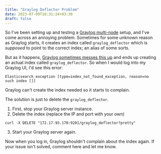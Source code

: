 ```yaml
---
title: "Graylog Deflector Problem"
date: 2023-07-09T16:31:24+03:30
draft: false 
---
```



So I've been setting up and testing a [Graylog multi-node](https://workingtitle.pro/posts/graylog-on-docker-part-1/) setup, and I've come across an annoying problem. Sometimes for some unknown reason as Graylog starts, it creates an index called `graylog_deflector` which is *supposed* to point to the correct index; an alias of some sorts.

But as it happens, [Graylog sometimes messes this up](https://community.graylog.org/t/graylog-deflector-exists-as-an-indexer-and-is-not-an-alias/7413) and ends up creating an actual index called `graylog_deflector`. So when I would log into my Graylog UI, I'd see this error:

```
Elasticsearch exception [type=index_not_found_exception, reason=no such index []]
```

Graylog can't create the index needed so it starts to complain.

The solution is just to delete the `graylog_deflector`.

1. First, stop your Graylog server instance. 
2. Delete the index (replace the IP and port with your own)
```
curl -X DELETE "172.17.93.170:9201/graylog_deflector?pretty"
```
3. Start your Graylog server again.


Now when you log in, Graylog shouldn't complain about the index again. If your issue isn't solved, comment here and let me know.


